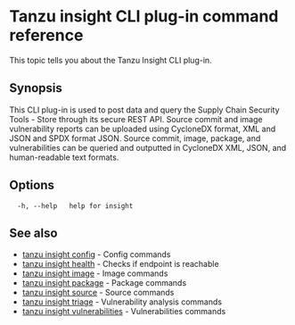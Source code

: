 # Tanzu insight CLI plug-in command reference

This topic tells you about the Tanzu Insight CLI plug-in.

## <a id='synopsis'></a>Synopsis

This CLI plug-in is used to post data and query the Supply Chain Security Tools - Store through its secure REST API. Source commit and image vulnerability reports can be uploaded using CycloneDX format, XML and JSON and SPDX format JSON. Source commit, image, package, and vulnerabilities can be queried and outputted in CycloneDX XML, JSON, and human-readable text formats.

## <a id='options'></a>Options

```console
  -h, --help   help for insight
```

## <a id='see-also'></a>See also

* [tanzu insight config](tanzu_insight_config.hbs.md)	 - Config commands
* [tanzu insight health](tanzu_insight_health.hbs.md)	 - Checks if endpoint is reachable
* [tanzu insight image](tanzu_insight_image.hbs.md)	 - Image commands
* [tanzu insight package](tanzu_insight_package.hbs.md)	 - Package commands
* [tanzu insight source](tanzu_insight_source.hbs.md)	 - Source commands
* [tanzu insight triage](tanzu_insight_triage.hbs.md)	 - Vulnerability analysis commands
* [tanzu insight vulnerabilities](tanzu_insight_vulnerabilities.hbs.md)	 - Vulnerabilities commands
